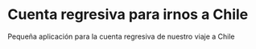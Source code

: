 # Cuenta regresiva para irnos a Chile

Pequeña aplicación para la cuenta regresiva de nuestro viaje a Chile
